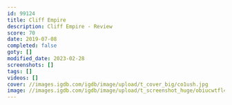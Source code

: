 ```yaml
---
id: 99124
title: Cliff Empire
description: Cliff Empire - Review
score: 70
date: 2019-07-08
completed: false
goty: []
modified_date: 2023-02-28
screenshots: []
tags: []
videos: []
cover: //images.igdb.com/igdb/image/upload/t_cover_big/co1ush.jpg
image: //images.igdb.com/igdb/image/upload/t_screenshot_huge/obiucwtfl4ombposeta8.jpg
---
```

